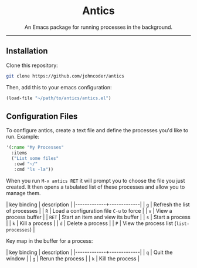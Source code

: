 <div align="center">

<h1>Antics</h1>

<p>An Emacs package for running processes in the background.</p>
</div>
<hr />

## Installation

Clone this repository:

```sh
git clone https://github.com/johncoder/antics
```

Then, add this to your emacs configuration:

```lisp
(load-file "~/path/to/antics/antics.el")
```

## Configuration Files

To configure antics, create a text file and define the processes you'd like to run. Example:

```lisp
'(:name "My Processes"
  :items
  ("List some files"
   :cwd "~/"
   :cmd "ls -la"))
```

When you run `M-x antics RET` it will prompt you to choose the file you just created. It then opens a tabulated list of these processes and allow you to manage them.

| key binding | description |
|-------------+-------------|
| `g` | Refresh the list of processes |
| `R` | Load a configuration file `C-u` to force |
| `v` | View a process buffer |
| `RET` | Start an item and view its buffer |
| `s` | Start a process |
| `k` | Kill a process |
| `d` | Delete a process |
| `P` | View the process list (`list-processes`) |

Key map in the buffer for a process:

| key binding | description |
|-------------+-------------|
| `q` | Quit the window |
| `g` | Rerun the process |
| `k` | Kill the process |
